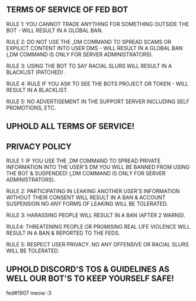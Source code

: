TERMS OF SERVICE OF FED BOT
----------------------------
RULE 1: YOU CANNOT TRADE ANYTHING FOR SOMETHING OUTSIDE THE BOT - WILL RESULT IN A GLOBAL BAN.

RULE 2: DO NOT USE THE ,DM COMMAND TO SPREAD SCAMS OR EXPILICT CONTENT INTO USER DMS - WILL RESULT IN A GLOBAL BAN (,DM COMMAND IS ONLY FOR SERVER ADMINISTRATORS).

RULE 3:  USING THE BOT TO SAY RACIAL SLURS WILL RESULT IN A BLACKLIST (PATCHED) .

RULE 4: RULE IF YOU ASK TO SEE THE BOTS PROJECT OR TOKEN - WILL RESULT IN A BLACKLIST.

RULE 5: NO ADVERTISEMENT IN THE SUPPORT SERVER INCLUDING SELF PROMOTIONS, ETC.

UPHOLD ALL TERMS OF SERVICE!
-

PRIVACY POLICY
---------------------------
RULE 1: IF YOU USE THE ,DM COMMAND TO SPREAD PRIVATE INFORMATION INTO THE USER'S DM YOU WILL BE BANNED FROM USING THE BOT & SUSPENDED! (,DM COMMAND IS ONLY FOR SERVER ADMINISTRATORS).

RULE 2: PARTICIPATING IN LEAKING ANOTHER USER'S INFORMATION WITHOUT THEIR CONSENT WILL RESULT IN A BAN & ACCOUNT SUSPENSION NO ANY FORMS OF LEAKING WILL BE TOLERATED.

RULE 3: HARASSING PEOPLE WILL RESULT IN A BAN (AFTER 2 WARNS).

RULE4: THREATENING PEOPLE OR PROMISING REAL LIFE VIOLENCE WILL RESULT IN A BAN & REPORTED TO THE FEDS.

RULE 5: RESPECT USER PRIVACY. NO ANY OFFENSIVE OR RACIAL SLURS WILL BE TOLERATED.

UPHOLD DISCORD'S TOS & GUIDELINES AS WELL OUR BOT'S TO KEEP YOURSELF SAFE!
-

fed#1907 meow :3


